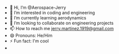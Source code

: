 - 👋 Hi, I’m @Aerospace-Jerry
- 👀 I’m interested in coding and engineering 
- 🌱 I’m currently learning aerodynamics
- 💞️ I’m looking to collaborate on engineering projects 
- 📫 How to reach me jerry.martinez.1919@gmail.com
- 😄 Pronouns: He/Him
- ⚡ Fun fact: I'm cool
- 

<!---
Aerospace-Jerry/Aerospace-Jerry is a ✨ special ✨ repository because its `README.md` (this file) appears on your GitHub profile.
You can click the Preview link to take a look at your changes.
--->
